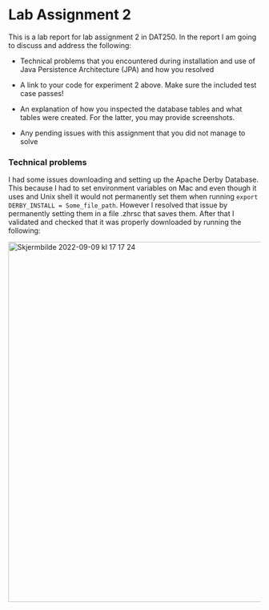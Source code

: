 # Lab Assignment 2

This is a lab report for lab assignment 2 in DAT250. In the report I am going to discuss and address the following:

 - Technical problems that you encountered during installation and use of Java Persistence Architecture (JPA) and how you resolved

 - A link to your code for experiment 2 above. Make sure the included test case passes!

 - An explanation of how you inspected the database tables and what tables were created. For the latter, you may provide screenshots.

 - Any pending issues with this assignment that you did not manage to solve


### Technical problems

I had some issues downloading and setting up the Apache Derby Database. This because I had to set environment variables on Mac and even though it uses and Unix shell it would not permanently set them when running ```export DERBY_INSTALL = Some_file_path```. However I resolved that issue by permanently setting them in a file .zhrsc that saves them. After that I validated and checked that it was properly downloaded by running the following: 

<img width="720" alt="Skjermbilde 2022-09-09 kl  17 17 24" src="https://user-images.githubusercontent.com/90247464/189384599-50945767-7b4d-4f4d-9749-24d09a59691b.png">
